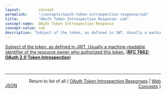 ```yaml
---
layout:        concept
permalink:     "/concepts/oauth-token-introspection-response/sub"
title:         "OAuth Token Introspection Response: sub"
concept-name:  OAuth Token Introspection Response
concept-value: sub
description: "Subject of the token, as defined in JWT. Usually a machine-readable identifier of the resource owner who authorized this token."
---
```


[Subject of the token, as defined in JWT. Usually a machine-readable identifier of the resource owner who authorized this token.](https://datatracker.ietf.org/doc/html/rfc7662#section-2.2 "Read documentation for OAuth Token Introspection Response &#34;sub&#34;") (**[RFC 7662: OAuth 2.0 Token Introspection](/specs/IETF/RFC/7662 "This specification defines a method for a protected resource to query an OAuth 2.0 authorization server to determine the active state of an OAuth 2.0 token and to determine meta-information about this token. OAuth 2.0 deployments can use this method to convey information about the authorization context of the token from the authorization server to the protected resource.")**)

<br/>
<hr/>

<p style="float : left"><a href="./sub.json" title="JSON representing this particular Web Concept value">JSON</a></p>
<p style="text-align: right">Return to list of all ( <a href="../oauth-token-introspection-response/">OAuth Token Introspection Responses</a> | <a href="../">Web Concepts</a> )</p>

